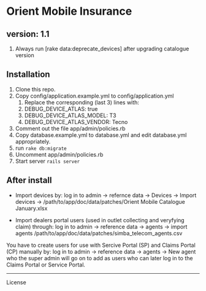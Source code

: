 Orient Mobile Insurance
========================

version: 1.1
------------
1. Always run [rake data:deprecate_devices] after upgrading catalogue version

Installation
------------

1. Clone this repo.
2. Copy config/application.example.yml to config/application.yml
    1. Replace the corresponding (last 3) lines with:
    2. DEBUG_DEVICE_ATLAS: true
    3. DEBUG_DEVICE_ATLAS_MODEL: T3
    4. DEBUG_DEVICE_ATLAS_VENDOR: Tecno
3. Comment out the file app/admin/policies.rb
4. Copy database.example.yml to database.yml and edit database.yml appropriately.
4. run ```rake db:migrate```
5. Uncomment app/admin/policies.rb
5. Start server ```rails server```

After install
--------------
- Import devices by: log in to admin -> refernce data -> Devices -> Import devices -> /path/to/app/doc/data/patches/Orient Mobile Catalogue January.xlsx

- Import dealers portal users (used in outlet collecting and veryfying claim) through: log in to admin -> reference data -> agents -> import agents /path/to/app/doc/data/patches/simba_telecom_agents.csv

You have to create users for use with Sercive Portal (SP) and Claims Portal (CP) manually by: log in to admin -> reference data -> agents -> New agent who the super admin will go on to add as users who can later log in to the Claims Portal or Service Portal.
________________________

License

